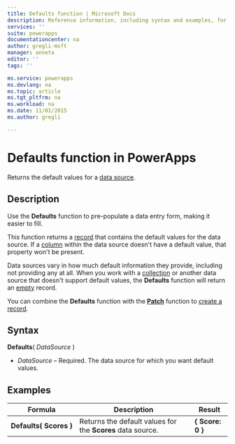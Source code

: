 ```yaml
---
title: Defaults function | Microsoft Docs
description: Reference information, including syntax and examples, for the Defaults function in PowerApps
services: ''
suite: powerapps
documentationcenter: na
author: gregli-msft
manager: anneta
editor: ''
tags: ''

ms.service: powerapps
ms.devlang: na
ms.topic: article
ms.tgt_pltfrm: na
ms.workload: na
ms.date: 11/01/2015
ms.author: gregli

---
```

# Defaults function in PowerApps
Returns the default values for a [data source](../maker/working-with-data-sources.md).  

## Description
Use the **Defaults** function to pre-populate a data entry form, making it easier to fill.

This function returns a [record](../maker/working-with-tables.md#records) that contains the default values for the data source.  If a [column](../maker/working-with-tables.md#columns) within the data source doesn't have a default value, that property won't be present.

Data sources vary in how much default information they provide, including not providing any at all.  When you work with a [collection](../maker/working-with-data-sources.md#collections) or another data source that doesn't support default values, the **Defaults** function will return an [empty](function-isblank-isempty.md) record.

You can combine the **Defaults** function with the **[Patch](function-patch.md)** function to [create a record](../maker/working-with-data-sources.md).

## Syntax
**Defaults**( *DataSource* )

* *DataSource* – Required. The data source for which you want default values.

## Examples
| Formula | Description | Result |
| --- | --- | --- |
| **Defaults(&nbsp;Scores&nbsp;)** |Returns the default values for the **Scores** data source. |**{ Score: 0 }** |

